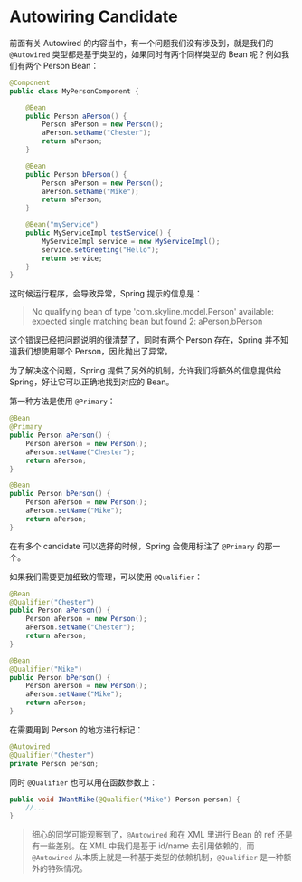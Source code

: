 Autowiring Candidate
====================

前面有关 Autowired 的内容当中，有一个问题我们没有涉及到，就是我们的 `@Autowired` 类型都是基于类型的，如果同时有两个同样类型的 Bean 呢？例如我们有两个 Person Bean：

```java
@Component
public class MyPersonComponent {

    @Bean
    public Person aPerson() {
        Person aPerson = new Person();
        aPerson.setName("Chester");
        return aPerson;
    }

    @Bean
    public Person bPerson() {
        Person aPerson = new Person();
        aPerson.setName("Mike");
        return aPerson;
    }

    @Bean("myService")
    public MyServiceImpl testService() {
        MyServiceImpl service = new MyServiceImpl();
        service.setGreeting("Hello");
        return service;
    }
}
```

这时候运行程序，会导致异常，Spring 提示的信息是：

>No qualifying bean of type 'com.skyline.model.Person' available: expected single matching bean but found 2: aPerson,bPerson

这个错误已经把问题说明的很清楚了，同时有两个 Person 存在，Spring 并不知道我们想使用哪个 Person，因此抛出了异常。

为了解决这个问题，Spring 提供了另外的机制，允许我们将额外的信息提供给 Spring，好让它可以正确地找到对应的 Bean。

第一种方法是使用 `@Primary`：

```java
@Bean
@Primary
public Person aPerson() {
    Person aPerson = new Person();
    aPerson.setName("Chester");
    return aPerson;
}

@Bean
public Person bPerson() {
    Person aPerson = new Person();
    aPerson.setName("Mike");
    return aPerson;
}
```

在有多个 candidate 可以选择的时候，Spring 会使用标注了 `@Primary` 的那一个。

如果我们需要更加细致的管理，可以使用 `@Qualifier`：

```java
@Bean
@Qualifier("Chester")
public Person aPerson() {
    Person aPerson = new Person();
    aPerson.setName("Chester");
    return aPerson;
}

@Bean
@Qualifier("Mike")
public Person bPerson() {
    Person aPerson = new Person();
    aPerson.setName("Mike");
    return aPerson;
}
```

在需要用到 Person 的地方进行标记：

```java
@Autowired
@Qualifier("Chester")
private Person person;
```

同时 `@Qualifier` 也可以用在函数参数上：

```java
public void IWantMike(@Qualifier("Mike") Person person) {
    //...
}
```

>细心的同学可能观察到了，`@Autowired` 和在 XML 里进行 Bean 的 ref 还是有一些差别。在 XML 中我们是基于 id/name 去引用依赖的，而 `@Autowired` 从本质上就是一种基于类型的依赖机制，`@Qualifier` 是一种额外的特殊情况。
